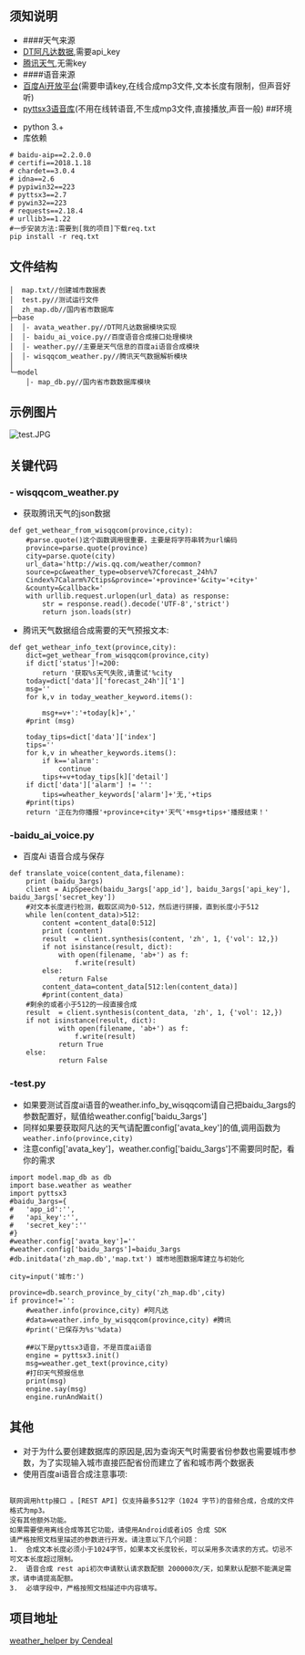 ## 须知说明
* ####天气来源
 *  [DT阿凡达数据](http://avatardata.cn/),需要api_key
 *  [腾讯天气](http://tianqi.qq.com/index.htm),无需key
* ####语音来源
 * [百度Ai开放平台](http://ai.baidu.com/docs#/TTS-Online-Python-SDK/top)(需要申请key,在线合成mp3文件,文本长度有限制，但声音好听)
 * [pyttsx3语音库](https://pypi.python.org/pypi/pyttsx3)(不用在线转语音,不生成mp3文件,直接播放,声音一般)
##环境
- python 3.+
- 库依赖
```
# baidu-aip==2.2.0.0
# certifi==2018.1.18
# chardet==3.0.4
# idna==2.6
# pypiwin32==223
# pyttsx3==2.7
# pywin32==223
# requests==2.18.4
# urllib3==1.22
#一步安装方法:需要到[我的项目]下载req.txt
pip install -r req.txt
```
## 文件结构
```
│  map.txt//创建城市数据表
│  test.py//测试运行文件
│  zh_map.db//国内省市数据库
├─base
│  │- avata_weather.py//DT阿凡达数据模块实现
│  │- baidu_ai_voice.py//百度语音合成接口处理模块
│  │- weather.py//主要是天气信息的百度ai语音合成模块
│  │- wisqqcom_weather.py//腾讯天气数据解析模块     
│  
└─model
    │- map_db.py//国内省市数数据库模块
```
## 示例图片
![test.JPG](https://upload-images.jianshu.io/upload_images/4413333-bf326df275666b43.JPG?imageMogr2/auto-orient/strip%7CimageView2/2/w/1240)

## 关键代码
### - wisqqcom_weather.py
  * 获取腾讯天气的json数据
```
def get_wethear_from_wisqqcom(province,city):
    #parse.quote()这个函数调用很重要，主要是将字符串转为url编码
	province=parse.quote(province)
	city=parse.quote(city)
	url_data='http://wis.qq.com/weather/common?
	source=pc&weather_type=observe%7Cforecast_24h%7
	Cindex%7Calarm%7Ctips&province='+province+'&city='+city+'
	&county=&callback='
	with urllib.request.urlopen(url_data) as response:
		str = response.read().decode('UTF-8','strict')
		return json.loads(str)
```
 *  腾讯天气数据组合成需要的天气预报文本:
```
def get_wethear_info_text(province,city):
	dict=get_wethear_from_wisqqcom(province,city)
	if dict['status']!=200:
		return '获取%s天气失败,请重试'%city
	today=dict['data']['forecast_24h']['1']
	msg=''
	for k,v in today_weather_keyword.items():
		
		msg+=v+':'+today[k]+','
	#print (msg)
	
	today_tips=dict['data']['index']
	tips=''
	for k,v in wheather_keywords.items():
		if k=='alarm':
			continue
		tips+=v+today_tips[k]['detail']
	if dict['data']['alarm'] != '':
		tips=wheather_keywords['alarm']+'无,'+tips
	#print(tips)
	return '正在为你播报'+province+city+'天气'+msg+tips+'播报结束！'
```
### -baidu_ai_voice.py
* 百度Ai 语音合成与保存
```
def translate_voice(content_data,filename):
	print (baidu_3args)
	client = AipSpeech(baidu_3args['app_id'], baidu_3args['api_key'], baidu_3args['secret_key'])
	#对文本长度进行检测，截取区间为0-512，然后进行拼接，直到长度小于512
	while len(content_data)>512:
		content =content_data[0:512]
		print (content)
		result  = client.synthesis(content, 'zh', 1, {'vol': 12,})
		if not isinstance(result, dict):
			with open(filename, 'ab+') as f:
				f.write(result)
		else:
			return False
		content_data=content_data[512:len(content_data)]
		#print(content_data)
	#剩余的或者小于512的一段直接合成
	result  = client.synthesis(content_data, 'zh', 1, {'vol': 12,})
	if not isinstance(result, dict):
			with open(filename, 'ab+') as f:
				f.write(result)
			return True
	else:
			return False
```
### -test.py
* 如果要测试百度ai语音的weather.info_by_wisqqcom请自己把baidu_3args的参数配置好，赋值给weather.config['baidu_3args']
* 同样如果要获取阿凡达的天气请配置config['avata_key']的值,调用函数为`weather.info(province,city) `
* 注意config['avata_key']，weather.config['baidu_3args']不需要同时配，看你的需求
```
import model.map_db as db
import base.weather as weather
import pyttsx3
#baidu_3args={
#	'app_id':'',
#	'api_key':'',
#	'secret_key':''
#}
#weather.config['avata_key']=''
#weather.config['baidu_3args']=baidu_3args
#db.initdata('zh_map.db','map.txt') 城市地图数据库建立与初始化

city=input('城市:')

province=db.search_province_by_city('zh_map.db',city)
if province!='':
	#weather.info(province,city) #阿凡达
	#data=weather.info_by_wisqqcom(province,city) #腾讯
	#print('已保存为%s'%data)
	
	##以下是pyttsx3语音，不是百度ai语音
	engine = pyttsx3.init()
	msg=weather.get_text(province,city)
	#打印天气预报信息
	print(msg)
	engine.say(msg)
	engine.runAndWait()
```
## 其他
+ 对于为什么要创建数据库的原因是,因为查询天气时需要省份参数也需要城市参数，为了实现输入城市直接匹配省份而建立了省和城市两个数据表
+  使用百度ai语音合成注意事项:
```

联网调用http接口 。[REST API] 仅支持最多512字（1024 字节)的音频合成，合成的文件格式为mp3。
没有其他额外功能。
如果需要使用离线合成等其它功能，请使用Android或者iOS 合成 SDK
请严格按照文档里描述的参数进行开发。请注意以下几个问题：
1.  合成文本长度必须小于1024字节，如果本文长度较长，可以采用多次请求的方式。切忌不可文本长度超过限制。
2.  语音合成 rest api初次申请默认请求数配额 200000次/天，如果默认配额不能满足需求，请申请提高配额。
3.  必填字段中，严格按照文档描述中内容填写。
```

## 项目地址
[weather_helper by Cendeal](https://github.com/Cendeal/weather_helper)
